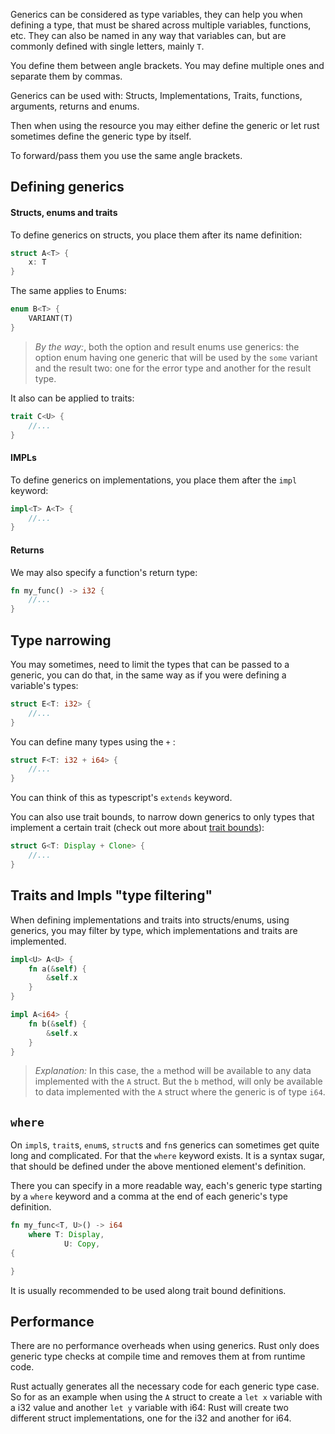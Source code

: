Generics can be considered as type variables, they can help you when defining a type, that must be shared across multiple variables, functions, etc. They can also be named in any way that variables can, but are commonly defined with single letters, mainly ``T``.

You define them between angle brackets. You may define multiple ones and separate them by commas. 

Generics can be used with: Structs, Implementations, Traits, functions, arguments, returns and enums.

Then when using the resource you may either define the generic or let rust sometimes define the generic type by itself.

To forward/pass them you use the same angle brackets.

## Defining generics
#### Structs, enums and traits
To define generics on structs, you place them after its name definition:
```rust
struct A<T> {
	x: T
}
```

The same applies to Enums:
```rust
enum B<T> {
	VARIANT(T)
}
```

> _By the way:_, both the option and result enums use generics: the option enum having one generic that will be used by the ``some`` variant and the result two: one for the error type and another for the result type.

It also can be applied to traits:
```rust
trait C<U> {
	//...
}
```

#### IMPLs
To define generics on implementations, you place them after the ``impl`` keyword:
```rust
impl<T> A<T> {
	//...
}
```

#### Returns
We may also specify a function's return type:
```rust
fn my_func() -> i32 {
	//...
}
```

## Type narrowing
You may sometimes, need to limit the types that can be passed to a generic, you can do that, in the same way as if you were defining a variable's types: 
```rust
struct E<T: i32> {
	//...
}
```

You can define many types using the ``+`` : 
```rust
struct F<T: i32 + i64> {
	//...
}
```

You can think of this as typescript's ``extends`` keyword.

You can also use trait bounds, to narrow down generics to only types that implement a certain trait (check out more about [trait bounds](./Trait_bounds)):
```rust
struct G<T: Display + Clone> {
	//...
}
```

## Traits and Impls "type filtering"
When defining implementations and traits into structs/enums, using generics, you may filter by type, which implementations and traits are implemented.

```rust
impl<U> A<U> { 
	fn a(&self) { 
		&self.x
	}
}

impl A<i64> {
	fn b(&self) {
		&self.x
	}
}
```

> _Explanation:_ In this case, the ``a`` method will be available to any data implemented with the ``A`` struct. But the ``b`` method, will only be available to data implemented with the ``A`` struct where the generic is of type ``i64``. 

## ``where``
On ``impl``s, ``trait``s, ``enum``s, ``struct``s and ``fn``s generics can sometimes get quite long and complicated. For that the ``where`` keyword exists. It is a syntax sugar, that should be defined under the above mentioned element's definition. 

There you can specify in a more readable way, each's generic type starting by a ``where`` keyword and a comma at the end of each generic's type definition. 

```rust
fn my_func<T, U>() -> i64
	where T: Display,
			U: Copy, 
{

}
```

It is usually recommended to be used along trait bound definitions. 

## Performance
There are no performance overheads when using generics. Rust only does generic type checks at compile time and removes them at from runtime code. 

Rust actually generates all the necessary code for each generic type case. So for as an example when using the ``A`` struct to create a ``let x`` variable with a i32 value and another ``let y`` variable with i64: Rust will create two different struct implementations, one for the i32 and another for i64.




